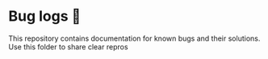 # Bug logs 🐛

This repository contains documentation for known bugs and their solutions. Use this folder to share clear repros
